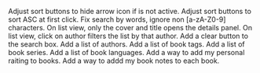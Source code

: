 Adjust sort buttons to hide arrow icon if is not active.
Adjust sort buttons to sort ASC at first click.
Fix search by words, ignore non [a-zA-Z0-9] characters.
On list view, only the cover and title opens the details panel.
On list view, click on author filters the list by that author.
Add a clear button to the search box.
Add a list of authors.
Add a list of book tags.
Add a list of book series.
Add a list of book languages.
Add a way to add my personal raiting to books.
Add a way to addd my book notes to each book.
